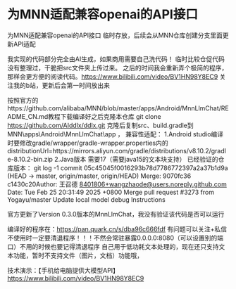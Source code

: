 # 为MNN适配兼容openai的API接口

为MNN适配兼容openai的API接口
临时存放，后续会从MNN仓库创建分支里面更新API适配



我实现的代码部分完全由AI生成，如果商用需要自己洗代码！
临时比较仓促代码没有整理过，干脆把src文件夹上传过来。
之后的时间我会重新弄个极简的程序，那样会更方便的阅读代码。https://www.bilibili.com/video/BV1HN98Y8EC9 关注我的b站，更新后会第一时间放出来

按照官方的https://github.com/alibaba/MNN/blob/master/apps/Android/MnnLlmChat/README_CN.md教程下载编译好之后克隆本仓库
git clone https://github.com/AIddlx/ddlx.git
克隆后复制src、build.gradle到 MNN\apps\Android\MnnLlmChat\app ，
兼容性适配：
1.Android studio编译时要修改gradle/wrapper/gradle-wrapper.properties内的
distributionUrl=https\://mirrors.aliyun.com/gradle/distributions/v8.10.2/gradle-8.10.2-bin.zip
2.Java版本 需要17（需要java15的文本块支持）
已经验证的仓库版本：
git log -1
commit 05c45045f0016293b78d7786772397a2a37b1d9a (HEAD -> master, origin/master, origin/HEAD)
Merge: 9070fc36 c1430c20Author: 王召德 <8401806+wangzhaode@users.noreply.github.com>
Date: Tue Feb 25 20:31:49 2025 +0800 
Merge pull request #3273 from Yogayu/master
 Update local model debug Instructions

官方更新了Version 0.3.0版本的MnnLlmChat，我没有验证该代码是否可以运行

编译好的程序在：https://pan.quark.cn/s/dba96c666fdf 有问题可以关注+私信 不使用时一定要清退程序！！！不然会常驻暴露0.0.0.0:8080（可以设置别的端口）不用的时候也要记得清退程序
自己用于低功耗文本处理的，现在还只支持文本功能，暂时不支持文件（图片，文档）功能哦，

技术演示：【手机给电脑提供大模型API】 https://www.bilibili.com/video/BV1HN98Y8EC9 
